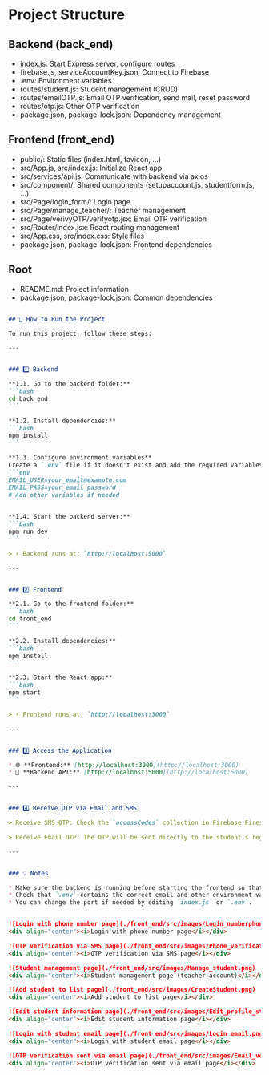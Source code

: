  # Project Structure

## Backend (back_end)
- index.js: Start Express server, configure routes  
- firebase.js, serviceAccountKey.json: Connect to Firebase  
- .env: Environment variables  
- routes/student.js: Student management (CRUD)  
- routes/emailOTP.js: Email OTP verification, send mail, reset password  
- routes/otp.js: Other OTP verification  
- package.json, package-lock.json: Dependency management  

## Frontend (front_end)
- public/: Static files (index.html, favicon, ...)  
- src/App.js, src/index.js: Initialize React app  
- src/services/api.js: Communicate with backend via axios  
- src/component/: Shared components (setupaccount.js, studentform.js, ...)  
- src/Page/login_form/: Login page  
- src/Page/manage_teacher/: Teacher management  
- src/Page/verivyOTP/verifyotp.jsx: Email OTP verification  
- src/Router/index.jsx: React routing management  
- src/App.css, src/index.css: Style files  
- package.json, package-lock.json: Frontend dependencies  

## Root
- README.md: Project information  
- package.json, package-lock.json: Common dependencies
````markdown

## 🚀 How to Run the Project

To run this project, follow these steps:

---


### 1️⃣ Backend

**1.1. Go to the backend folder:**
```bash
cd back_end
```

**1.2. Install dependencies:**
```bash
npm install
```

**1.3. Configure environment variables**
Create a `.env` file if it doesn't exist and add the required variables, for example:
```env
EMAIL_USER=your_email@example.com
EMAIL_PASS=your_email_password
# Add other variables if needed
```

**1.4. Start the backend server:**
```bash
npm run dev
```

> ⚡ Backend runs at: `http://localhost:5000`

---


### 2️⃣ Frontend

**2.1. Go to the frontend folder:**
```bash
cd front_end
```

**2.2. Install dependencies:**
```bash
npm install
```

**2.3. Start the React app:**
```bash
npm start
```

> ⚡ Frontend runs at: `http://localhost:3000`

---


### 3️⃣ Access the Application

* 🌐 **Frontend:** [http://localhost:3000](http://localhost:3000)
* 🔗 **Backend API:** [http://localhost:5000](http://localhost:5000)

---


### 4️⃣ Receive OTP via Email and SMS

> Receive SMS OTP: Check the `accessCodes` collection in Firebase Firestore to view the OTP code.

> Receive Email OTP: The OTP will be sent directly to the student's registered email via Nodemailer.

---


### 💡 Notes

* Make sure the backend is running before starting the frontend so that the APIs work properly.
* Check that `.env` contains the correct email and other environment variables for OTP/email features to work.
* You can change the port if needed by editing `index.js` or `.env`.


![Login with phone number page](./front_end/src/images/Login_numberphone.png)
<div align="center"><i>Login with phone number page</i></div>

![OTP verification via SMS page](./front_end/src/images/Phone_verification.png)
<div align="center"><i>OTP verification via SMS page</i></div>

![Student management page](./front_end/src/images/Manage_student.png)
<div align="center"><i>Student management page (teacher account)</i></div>

![Add student to list page](./front_end/src/images/CreateStudent.png)
<div align="center"><i>Add student to list page</i></div>

![Edit student information page](./front_end/src/images/Edit_profile_student.png)
<div align="center"><i>Edit student information page</i></div>

![Login with student email page](./front_end/src/images/Login_email.png)
<div align="center"><i>Login with student email page</i></div>

![OTP verification sent via email page](./front_end/src/images/Email_verification.png)
<div align="center"><i>OTP verification sent via email page</i></div>

